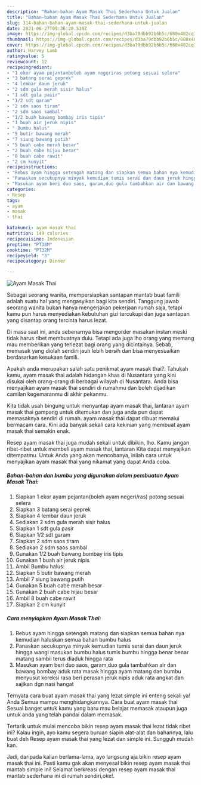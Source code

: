 ```yaml
---
description: "Bahan-bahan Ayam Masak Thai Sederhana Untuk Jualan"
title: "Bahan-bahan Ayam Masak Thai Sederhana Untuk Jualan"
slug: 314-bahan-bahan-ayam-masak-thai-sederhana-untuk-jualan
date: 2021-06-27T09:36:20.530Z
image: https://img-global.cpcdn.com/recipes/d3ba79dbb92b6b5c/680x482cq70/ayam-masak-thai-foto-resep-utama.jpg
thumbnail: https://img-global.cpcdn.com/recipes/d3ba79dbb92b6b5c/680x482cq70/ayam-masak-thai-foto-resep-utama.jpg
cover: https://img-global.cpcdn.com/recipes/d3ba79dbb92b6b5c/680x482cq70/ayam-masak-thai-foto-resep-utama.jpg
author: Harvey Lamb
ratingvalue: 5
reviewcount: 12
recipeingredient:
- "1 ekor ayam pejantanboleh ayam negeriras potong sesuai selera"
- "3 batang serai geprek"
- "4 lembar daun jeruk"
- "2 sdm gula merah sisir halus"
- "1 sdt gula pasir"
- "1/2 sdt garam"
- "2 sdm saos tiram"
- "2 sdm saos sambal"
- "1/2 buah bawang bombay iris tipis"
- "1 buah air jeruk nipis"
- " Bumbu halus"
- "5 butir bawang merah"
- "7 siung bawang putih"
- "5 buah cabe merah besar"
- "2 buah cabe hijau besar"
- "8 buah cabe rawit"
- "2 cm kunyit"
recipeinstructions:
- "Rebus ayam hingga setengah matang dan siapkan semua bahan nya kemudian haluskan semua bahan bumbu halus"
- "Panaskan secukupnya minyak kemudian tumis serai dan daun jeruk hingga wangi masukan bumbu halus tumis bumbu hingga benar benar matang sambil terus diaduk hingga rata"
- "Masukan ayam beri duo saos, garam,duo gula tambahkan air dan bawang bombay aduk rata masak hingga ayam matang dan bumbu menyusut koreksi rasa beri perasan jeruk nipis aduk rata angkat dan sajikan dgn nasi hangat"
categories:
- Resep
tags:
- ayam
- masak
- thai

katakunci: ayam masak thai 
nutrition: 149 calories
recipecuisine: Indonesian
preptime: "PT38M"
cooktime: "PT32M"
recipeyield: "3"
recipecategory: Dinner

---
```



![Ayam Masak Thai](https://img-global.cpcdn.com/recipes/d3ba79dbb92b6b5c/680x482cq70/ayam-masak-thai-foto-resep-utama.jpg)

Sebagai seorang wanita, mempersiapkan santapan mantab buat famili adalah suatu hal yang mengasyikan bagi kita sendiri. Tanggung jawab seorang  wanita bukan hanya mengerjakan pekerjaan rumah saja, tetapi kamu pun harus menyediakan kebutuhan gizi tercukupi dan juga santapan yang disantap orang tercinta harus lezat.

Di masa  saat ini, anda sebenarnya bisa mengorder masakan instan meski tidak harus ribet membuatnya dulu. Tetapi ada juga lho orang yang memang mau memberikan yang terlezat bagi orang yang dicintainya. Sebab, memasak yang diolah sendiri jauh lebih bersih dan bisa menyesuaikan berdasarkan kesukaan famili. 



Apakah anda merupakan salah satu penikmat ayam masak thai?. Tahukah kamu, ayam masak thai adalah hidangan khas di Nusantara yang kini disukai oleh orang-orang di berbagai wilayah di Nusantara. Anda bisa menyajikan ayam masak thai sendiri di rumahmu dan boleh dijadikan camilan kegemaranmu di akhir pekanmu.

Kita tidak usah bingung untuk menyantap ayam masak thai, lantaran ayam masak thai gampang untuk ditemukan dan juga anda pun dapat memasaknya sendiri di rumah. ayam masak thai dapat dibuat memalui bermacam cara. Kini ada banyak sekali cara kekinian yang membuat ayam masak thai semakin enak.

Resep ayam masak thai juga mudah sekali untuk dibikin, lho. Kamu jangan ribet-ribet untuk membeli ayam masak thai, lantaran Kita dapat menyajikan ditempatmu. Untuk Anda yang akan mencobanya, inilah cara untuk menyajikan ayam masak thai yang nikamat yang dapat Anda coba.

<!--inarticleads1-->

##### Bahan-bahan dan bumbu yang digunakan dalam pembuatan Ayam Masak Thai:

1. Siapkan 1 ekor ayam pejantan(boleh ayam negeri/ras) potong sesuai selera
1. Siapkan 3 batang serai geprek
1. Siapkan 4 lembar daun jeruk
1. Sediakan 2 sdm gula merah sisir halus
1. Siapkan 1 sdt gula pasir
1. Siapkan 1/2 sdt garam
1. Siapkan 2 sdm saos tiram
1. Sediakan 2 sdm saos sambal
1. Gunakan 1/2 buah bawang bombay iris tipis
1. Gunakan 1 buah air jeruk nipis
1. Ambil  Bumbu halus:
1. Siapkan 5 butir bawang merah
1. Ambil 7 siung bawang putih
1. Gunakan 5 buah cabe merah besar
1. Gunakan 2 buah cabe hijau besar
1. Ambil 8 buah cabe rawit
1. Siapkan 2 cm kunyit




<!--inarticleads2-->

##### Cara menyiapkan Ayam Masak Thai:

1. Rebus ayam hingga setengah matang dan siapkan semua bahan nya kemudian haluskan semua bahan bumbu halus
1. Panaskan secukupnya minyak kemudian tumis serai dan daun jeruk hingga wangi masukan bumbu halus tumis bumbu hingga benar benar matang sambil terus diaduk hingga rata
1. Masukan ayam beri duo saos, garam,duo gula tambahkan air dan bawang bombay aduk rata masak hingga ayam matang dan bumbu menyusut koreksi rasa beri perasan jeruk nipis aduk rata angkat dan sajikan dgn nasi hangat




Ternyata cara buat ayam masak thai yang lezat simple ini enteng sekali ya! Anda Semua mampu menghidangkannya. Cara buat ayam masak thai Sesuai banget untuk kamu yang baru mau belajar memasak ataupun juga untuk anda yang telah pandai dalam memasak.

Tertarik untuk mulai mencoba bikin resep ayam masak thai lezat tidak ribet ini? Kalau ingin, ayo kamu segera buruan siapin alat-alat dan bahannya, lalu buat deh Resep ayam masak thai yang lezat dan simple ini. Sungguh mudah kan. 

Jadi, daripada kalian berlama-lama, ayo langsung aja bikin resep ayam masak thai ini. Pasti kamu gak akan menyesal bikin resep ayam masak thai mantab simple ini! Selamat berkreasi dengan resep ayam masak thai mantab sederhana ini di rumah sendiri,oke!.

